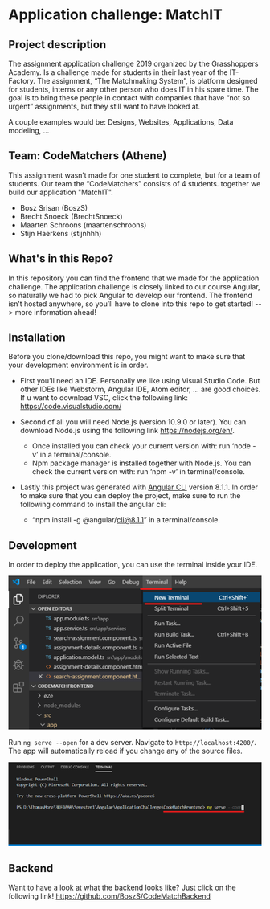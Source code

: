 # Application challenge: MatchIT

## Project description

The assignment application challenge 2019 organized by the Grasshoppers Academy. Is a challenge made for students in their last year of the IT-Factory. The assignment, “The Matchmaking System”, is platform designed for students, interns or any other person who does IT in his spare time. The goal is to bring these people in contact with companies that have “not so urgent” assignments, but they still want to have looked at.

A couple examples would be: Designs, Websites, Applications, Data modeling, …

## Team: CodeMatchers (Athene)

This assignment wasn’t made for one student to complete, but for a team of students. Our team the “CodeMatchers” consists of 4 students. together we build our application "MatchIT".
  * Bosz Srisan (BoszS)
  * Brecht Snoeck (BrechtSnoeck)
  * Maarten Schroons (maartenschroons)
  * Stijn Haerkens (stijnhhh)

## What's in this Repo?

In this repository you can find the frontend that we made for the application challenge. The application challenge is closely linked to our course Angular, so naturally we had to pick Angular to develop our frontend.  The frontend isn’t hosted anywhere, so you’ll have to clone into this repo to get started!  --> more information ahead! 

## Installation

Before you clone/download this repo, you might want to make sure that your development environment is in order. 

* First you’ll need an IDE. Personally we like using Visual Studio Code. But other IDEs like Webstorm, Angular IDE, Atom editor, … are good choices. If u want to download VSC, click the following link: https://code.visualstudio.com/

* Second of all you will need Node.js (version 10.9.0 or later). You can download Node.js using the following link https://nodejs.org/en/. 
  * Once installed you can check your current version with: run ‘node -v’ in a terminal/console. 
  * Npm package manager is installed together with Node.js. You can check the current version with: run ‘npm -v’ in terminal/console.

* Lastly this project was generated with [Angular CLI](https://github.com/angular/angular-cli) version 8.1.1. In order to make sure that you can deploy the project, make sure to run the following command to install the angular cli:
  * “npm install -g @angular/cli@8.1.1” in a terminal/console.

## Development

In order to deploy the application, you can use the terminal inside your IDE.

 <img alt="Launcher profile" src="img/terminal.png">
 
Run `ng serve --open` for a dev server. Navigate to `http://localhost:4200/`. The app will automatically reload if you change any of the source files.

 <img alt="Launcher profile" src="img/serve.png">

 ## Backend
 
 Want to have a look at what the backend looks like? Just click on the following link!
 https://github.com/BoszS/CodeMatchBackend
